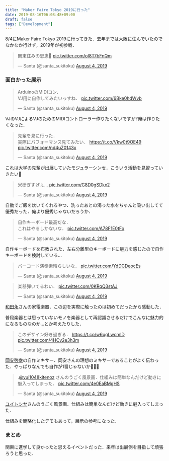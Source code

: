```yaml
---
title: "Maker Faire Tokyo 2019に行った"
date: 2019-08-16T06:08:48+09:00
draft: false
tags: ["Development"]
---
```


8/4にMaker Faire Tokyo 2019に行ってきた．去年までは大阪に住んでいたのでなかなか行けず，2019年が初参戦．

<blockquote class="twitter-tweet"><p lang="ja" dir="ltr">関東住みの恩恵💪 <a href="https://t.co/oI8T7bFnQm">pic.twitter.com/oI8T7bFnQm</a></p>&mdash; Santa (@santa_sukitoku) <a href="https://twitter.com/santa_sukitoku/status/1157814132374036485?ref_src=twsrc%5Etfw">August 4, 2019</a></blockquote> <script async src="https://platform.twitter.com/widgets.js" charset="utf-8"></script>

### 面白かった展示

<blockquote class="twitter-tweet" data-theme="light"><p lang="ja" dir="ltr">ArduinoのMIDIコン．<br>VJ用に自作してみたいっすね． <a href="https://t.co/6Bke0hdWvb">pic.twitter.com/6Bke0hdWvb</a></p>&mdash; Santa (@santa_sukitoku) <a href="https://twitter.com/santa_sukitoku/status/1157828988061884417?ref_src=twsrc%5Etfw">August 4, 2019</a></blockquote> <script async src="https://platform.twitter.com/widgets.js" charset="utf-8"></script>

VJのVJによるVJのためのMIDIコントローラー作りたくないですか?俺は作りたくなった．

<blockquote class="twitter-tweet"><p lang="ja" dir="ltr">先輩を見に行った．<br>実際にパフォーマンス見てみたい． <a href="https://t.co/Vkw0t9OE49">https://t.co/Vkw0t9OE49</a> <a href="https://t.co/nd4uZ0143x">pic.twitter.com/nd4uZ0143x</a></p>&mdash; Santa (@santa_sukitoku) <a href="https://twitter.com/santa_sukitoku/status/1157834506608377856?ref_src=twsrc%5Etfw">August 4, 2019</a></blockquote> <script async src="https://platform.twitter.com/widgets.js" charset="utf-8"></script>

これは大学の先輩が出展していたモジュラーシンセ．こういう活動を見習っていきたい💪

<blockquote class="twitter-tweet"><p lang="ja" dir="ltr">米研ぎすげぇ… <a href="https://t.co/G8D0gSDkx2">pic.twitter.com/G8D0gSDkx2</a></p>&mdash; Santa (@santa_sukitoku) <a href="https://twitter.com/santa_sukitoku/status/1157840315597770752?ref_src=twsrc%5Etfw">August 4, 2019</a></blockquote> <script async src="https://platform.twitter.com/widgets.js" charset="utf-8"></script>

自動でご飯を炊いてくれるやつ．洗ったあとの濁った水をちゃんと吸い出してて優秀だった．俺より優秀じゃないだろうか．

<blockquote class="twitter-tweet"><p lang="ja" dir="ltr">自作キーボード最高だな．<br>これはやるしかないな． <a href="https://t.co/A78F1E0tFo">pic.twitter.com/A78F1E0tFo</a></p>&mdash; Santa (@santa_sukitoku) <a href="https://twitter.com/santa_sukitoku/status/1157857015936372737?ref_src=twsrc%5Etfw">August 4, 2019</a></blockquote> <script async src="https://platform.twitter.com/widgets.js" charset="utf-8"></script>

自作キーボードを布教された．左右分離型のキーボードに魅力を感じたので自作キーボードを検討している...

<blockquote class="twitter-tweet"><p lang="ja" dir="ltr">バーコード演奏素晴らしいな． <a href="https://t.co/YdDCDeocEs">pic.twitter.com/YdDCDeocEs</a></p>&mdash; Santa (@santa_sukitoku) <a href="https://twitter.com/santa_sukitoku/status/1157857891740635136?ref_src=twsrc%5Etfw">August 4, 2019</a></blockquote> <script async src="https://platform.twitter.com/widgets.js" charset="utf-8"></script>

<blockquote class="twitter-tweet"><p lang="ja" dir="ltr">楽器弾いてるわい． <a href="https://t.co/0KRqQ3stAJ">pic.twitter.com/0KRqQ3stAJ</a></p>&mdash; Santa (@santa_sukitoku) <a href="https://twitter.com/santa_sukitoku/status/1157863846012321794?ref_src=twsrc%5Etfw">August 4, 2019</a></blockquote> <script async src="https://platform.twitter.com/widgets.js" charset="utf-8"></script>

[和田永](https://twitter.com/crab_feet)さんの家電楽器．この辺を実際に触ったのは初めてだったから感動した．

普段楽器とは思っていないモノを楽器として再認識させるだけでこんなに魅力的になるものなのか...とか考えたりした．

<blockquote class="twitter-tweet"><p lang="ja" dir="ltr">このデザイン好き過ぎる． <a href="https://t.co/w6ugLwcmID">https://t.co/w6ugLwcmID</a> <a href="https://t.co/4HCv2e3h3m">pic.twitter.com/4HCv2e3h3m</a></p>&mdash; Santa (@santa_sukitoku) <a href="https://twitter.com/santa_sukitoku/status/1157886033473576962?ref_src=twsrc%5Etfw">August 4, 2019</a></blockquote> <script async src="https://platform.twitter.com/widgets.js" charset="utf-8"></script>

[岡安啓幸](https://twitter.com/akiyukiokayasu)の自作ミキサー．岡安さんの理想のミキサーであることがよく伝わった．やっぱりなんでも自作が1番じゃないか🤔🤔🤔

<blockquote class="twitter-tweet"><p lang="ja" dir="ltr">.<a href="https://twitter.com/yui1048kitenoz?ref_src=twsrc%5Etfw">@yui1048kitenoz</a> さんのうごく風景画．仕組みは簡単なんだけど動きに魅入ってしまった． <a href="https://t.co/4e0EaBMgHS">pic.twitter.com/4e0EaBMgHS</a></p>&mdash; Santa (@santa_sukitoku) <a href="https://twitter.com/santa_sukitoku/status/1157923205568270347?ref_src=twsrc%5Etfw">August 4, 2019</a></blockquote> <script async src="https://platform.twitter.com/widgets.js" charset="utf-8"></script>

[ユイトシヤ](https://twitter.com/yui1048kitenoz)さんのうごく風景画．仕組みは簡単なんだけど動きに魅入ってしまった．

仕組みを簡略化したデモもあって，展示の参考になった．

### まとめ

関東に進学して良かったと思えるイベントだった．来年は出展側を目指して頑張ろうと思った．

